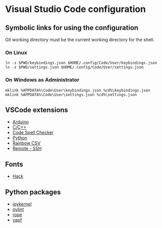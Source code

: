 # Visual Studio Code configuration

## Symbolic links for using the configuration

Git working directory must be the current working directory for the shell.

### On Linux
```
ln -s $PWD/keybindings.json $HOME/.config/Code/User/keybindings.json
ln -s $PWD/settings.json $HOME/.config/Code/User/settings.json
```

### On Windows as Administrator
```
mklink %APPDATA%\Code\User\keybindings.json %cd%\keybindings.json
mklink %APPDATA%\Code\User\settings.json %cd%\settings.json
```

## VSCode extensions
- [Arduino](https://marketplace.visualstudio.com/items?itemName=vsciot-vscode.vscode-arduino)
- [C/C++](https://marketplace.visualstudio.com/items?itemName=ms-vscode.cpptools)
- [Code Spell Checker](https://marketplace.visualstudio.com/items?itemName=streetsidesoftware.code-spell-checker)
- [Python](https://marketplace.visualstudio.com/items?itemName=ms-python.python)
- [Rainbow CSV](https://marketplace.visualstudio.com/items?itemName=mechatroner.rainbow-csv)
- [Remote - SSH](https://marketplace.visualstudio.com/items?itemName=ms-vscode-remote.remote-ssh)

## Fonts
- [Hack](https://sourcefoundry.org/hack/)

## Python packages
- [ipykernel](https://anaconda.org/conda-forge/ipykernel)
- [pylint](https://anaconda.org/conda-forge/pylint)
- [rope](https://anaconda.org/conda-forge/rope)
- [yapf](https://anaconda.org/conda-forge/yapf)
